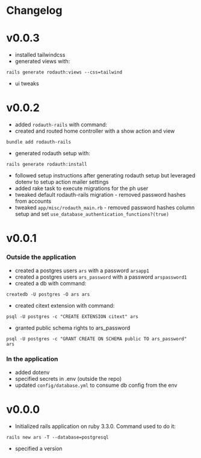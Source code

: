 # Changelog

# v0.0.3

- installed tailwindcss
- generated views with:
```shell
rails generate rodauth:views --css=tailwind
```
- ui tweaks

# v0.0.2

- added `rodauth-rails` with command:
- created and routed home controller with a show action and view
```shell
bundle add rodauth-rails
```
- generated rodauth setup with:
```shell
rails generate rodauth:install
```
- followed setup instructions after generating rodauth setup but leveraged dotenv to setup action mailer settings
- added rake task to execute migrations for the ph user
- tweaked default rodauth-rails migration - removed password hashes from accounts
- tweaked `app/misc/rodauth_main.rb` - removed password hashes column setup and set `use_database_authentication_functions?(true)`

# v0.0.1

### Outside the application

- created a postgres users `ars` with a password `arsapp1`
- created a postgres users `ars_password` with a password `arspassword1`
- created a db with command:
```shell
createdb -U postgres -O ars ars
```
- created citext extension with command:
```shell
psql -U postgres -c "CREATE EXTENSION citext" ars
```
- granted public schema rights to ars_password
```shell
psql -U postgres -c "GRANT CREATE ON SCHEMA public TO ars_password" ars
```

### In the application

- added dotenv
- specified secrets in .env (outside the repo)
- updated `config/database.yml` to consume db config from the env

# v0.0.0

- Initialized rails application on ruby 3.3.0.
Command used to do it:
```shell
rails new ars -T --database=postgresql
```
- specified a version